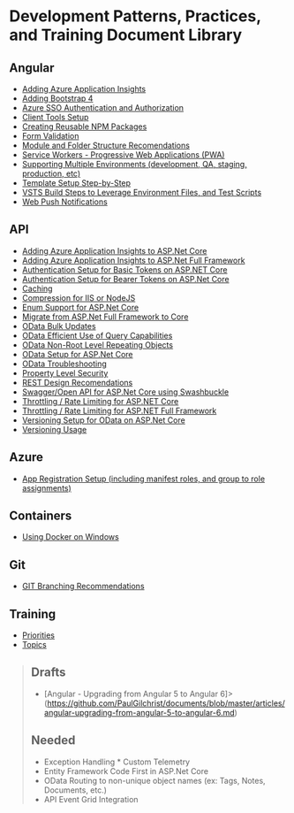 # Development Patterns, Practices, and Training Document Library

## Angular

* [Adding Azure Application Insights](https://github.com/PaulGilchrist/documents/blob/master/articles/angular/angular-adding-azure-app-insights.md)
* [Adding Bootstrap 4](https://github.com/PaulGilchrist/documents/blob/master/articles/angular/angular-adding-bootstrap-4.md)
* [Azure SSO Authentication and Authorization](https://github.com/PaulGilchrist/documents/blob/master/articles/angular/angular-azure-sso-authentication-and-authorization.md)
* [Client Tools Setup](https://github.com/PaulGilchrist/documents/blob/master/articles/angular/angular-client-tools-setup.md)
* [Creating Reusable NPM Packages](https://github.com/PaulGilchrist/documents/blob/master/articles/angular/angular-creating-reusable-npm-packages.md)
* [Form Validation](https://github.com/PaulGilchrist/documents/blob/master/articles/angular/angular-form-validation.md)
* [Module and Folder Structure Recomendations](https://github.com/PaulGilchrist/documents/blob/master/articles/angular/angular-module-and-folder-structure-recomendations.md)
* [Service Workers - Progressive Web Applications (PWA)](https://github.com/PaulGilchrist/documents/blob/master/articles/angular/angular-service-workers.md)
* [Supporting Multiple Environments (development, QA, staging, production, etc)](https://github.com/PaulGilchrist/documents/blob/master/articles/angular/angular-supporting-multiple-environments.md)
* [Template Setup Step-by-Step](https://github.com/PaulGilchrist/documents/blob/master/articles/angular/angular-template-setup-step-by-step.md)
* [VSTS Build Steps to Leverage Environment Files, and Test Scripts](https://github.com/PaulGilchrist/documents/blob/master/articles/angular/angular-vsts-build-steps.md)
* [Web Push Notifications](https://github.com/PaulGilchrist/documents/blob/master/articles/angular/angular-web-push-notifications.md)

## API

* [Adding Azure Application Insights to ASP.Net Core](https://github.com/PaulGilchrist/documents/blob/master/articles/api/api-adding-azure-app-insights-to-dot-net-core.md)
* [Adding Azure Application Insights to ASP.Net Full Framework](https://github.com/PaulGilchrist/documents/blob/master/articles/api/api-adding-azure-app-insights-to-dot-net-full.md)
* [Authentication Setup for Basic Tokens on ASP.NET Core](https://github.com/PaulGilchrist/documents/blob/master/articles/api/api-authentication-setup-for-basic-tokens-on-asp-net-core.md)
* [Authentication Setup for Bearer Tokens on ASP.Net Core](https://github.com/PaulGilchrist/documents/blob/master/articles/api/api-authentication-setup-for-bearer-tokens-on-asp-net-core.md)
* [Caching](https://github.com/PaulGilchrist/documents/blob/master/articles/api/api-caching.md)
* [Compression for IIS or NodeJS](https://github.com/PaulGilchrist/documents/blob/master/articles/api/api-compression-for-iis-or-nodejs.md)
* [Enum Support for ASP.Net Core](https://github.com/PaulGilchrist/documents/blob/master/articles/api/api-enum-support-for-dot-net-core.md)
* [Migrate from ASP.Net Full Framework to Core](https://github.com/PaulGilchrist/documents/blob/master/articles/api/api-migrate-frameworks-full-to-core.md)
* [OData Bulk Updates](https://github.com/PaulGilchrist/documents/blob/master/articles/api/api-odata-bulk-updates.md)
* [OData Efficient Use of Query Capabilities](https://github.com/PaulGilchrist/documents/blob/master/articles/api/api-odata-efficient-use-of-query-capabilities.md)
* [OData Non-Root Level Repeating Objects](https://github.com/PaulGilchrist/documents/blob/master/articles/api/api-odata-non-root-level-repeating-objects.md)
* [OData Setup for ASP.Net Core](https://github.com/PaulGilchrist/documents/blob/master/articles/api/api-odata-setup-for-dot-net-core.md)
* [OData Troubleshooting](https://github.com/PaulGilchrist/documents/blob/master/articles/api/api-odata-troubleshooting.md)
* [Property Level Security](https://github.com/PaulGilchrist/documents/blob/master/articles/api/api-property-level-security.md)
* [REST Design Recomendations](https://github.com/PaulGilchrist/documents/blob/master/articles/api/api-rest-design-recommendations.md)
* [Swagger/Open API for ASP.Net Core using Swashbuckle](https://github.com/PaulGilchrist/documents/blob/master/articles/api/api-swagger-openapi-for-asp-net-core-using-swashbuckle.md)
* [Throttling / Rate Limiting for ASP.NET Core](https://github.com/PaulGilchrist/documents/blob/master/articles/api/api-throttling-rate-limiting-for-asp-net-core.md)
* [Throttling / Rate Limiting for ASP.NET Full Framework](https://github.com/PaulGilchrist/documents/blob/master/articles/api/api-throttling-rate-limiting-for-asp-net-full-framework.md)
* [Versioning Setup for OData on ASP.Net Core](https://github.com/PaulGilchrist/documents/blob/master/articles/api/api-odata-versioning-setup-for-asp-net-core.md)
* [Versioning Usage](https://github.com/PaulGilchrist/documents/blob/master/articles/api/api-versioning-usage.md)

## Azure

* [App Registration Setup (including manifest roles, and group to role assignments)](https://github.com/PaulGilchrist/documents/blob/master/articles/azure/azure-app-registration-setup.md)

## Containers

* [Using Docker on Windows](https://github.com/PaulGilchrist/documents/blob/master/articles/containers/docker-on-windows.md)

## Git

* [GIT Branching Recommendations](https://github.com/PaulGilchrist/documents/blob/master/articles/git/git-branching-recommendations.md)

## Training

* [Priorities](https://github.com/PaulGilchrist/documents/blob/master/articles/training/training-priorities.md)
* [Topics](https://github.com/PaulGilchrist/documents/blob/master/articles/training/training-topics.md)

>## Drafts
>
>* [Angular - Upgrading from Angular 5 to Angular 6]>(https://github.com/PaulGilchrist/documents/blob/master/articles/angular-upgrading-from-angular-5-to-angular-6.md)
>
>## Needed
>
> * Exception Handling * Custom Telemetry
> * Entity Framework Code First in ASP.Net Core
> * OData Routing to non-unique object names (ex: Tags, Notes, Documents, etc.)
> * API Event Grid Integration
